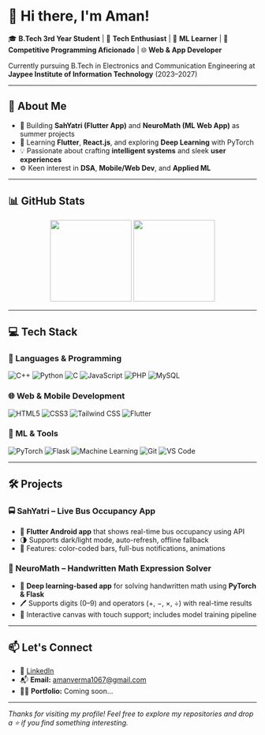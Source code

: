 # 👋 Hi there, I'm Aman!

🎓 **B.Tech 3rd Year Student**  | 🚀 **Tech Enthusiast** | 🧠 **ML Learner** | 🧩 **Competitive Programming Aficionado** | 🌐 **Web & App Developer**

Currently pursuing B.Tech in Electronics and Communication Engineering at **Jaypee Institute of Information Technology** (2023–2027)

---

## 🧠 About Me

- 🔭 Building **SahYatri (Flutter App)** and **NeuroMath (ML Web App)** as summer projects
- 🌱 Learning **Flutter**, **React.js**, and exploring **Deep Learning** with PyTorch
- 💡 Passionate about crafting **intelligent systems** and sleek **user experiences**
- ⚙️ Keen interest in **DSA**, **Mobile/Web Dev**, and **Applied ML**

---

## 📊 GitHub Stats

<p align="center">
  <img src="https://github-readme-stats.vercel.app/api?username=AmanVerma1067&show_icons=true&theme=algolia&rank_icon=github&include_all_commits" height="165">
  <img src="https://github-readme-stats.vercel.app/api/top-langs/?username=AmanVerma1067&layout=compact&theme=algolia&include_all_commits" height="165">
</p>

---

## 💻 Tech Stack

### 🚀 Languages & Programming
![C++](https://img.shields.io/badge/C++-00599C?style=flat&logo=c%2B%2B&logoColor=white)
![Python](https://img.shields.io/badge/Python-3776AB?style=flat&logo=python&logoColor=white)
![C](https://img.shields.io/badge/C-00599C?style=flat&logo=c&logoColor=white)
![JavaScript](https://img.shields.io/badge/JavaScript-F7DF1E?style=flat&logo=javascript&logoColor=black)
![PHP](https://img.shields.io/badge/PHP-777BB4?style=flat&logo=php&logoColor=white)
![MySQL](https://img.shields.io/badge/MySQL-4479A1?style=flat&logo=mysql&logoColor=white)

### 🌐 Web & Mobile Development
![HTML5](https://img.shields.io/badge/HTML5-E34F26?style=flat&logo=html5&logoColor=white)
![CSS3](https://img.shields.io/badge/CSS3-1572B6?style=flat&logo=css3&logoColor=white)
![Tailwind CSS](https://img.shields.io/badge/Tailwind_CSS-38B2AC?style=flat&logo=tailwind-css&logoColor=white)
![Flutter](https://img.shields.io/badge/Flutter-02569B?style=flat&logo=flutter&logoColor=white)

### 🧠 ML & Tools
![PyTorch](https://img.shields.io/badge/PyTorch-EE4C2C?style=flat&logo=pytorch&logoColor=white)
![Flask](https://img.shields.io/badge/Flask-000000?style=flat&logo=flask&logoColor=white)
![Machine Learning](https://img.shields.io/badge/-Machine%20Learning-brightgreen)
![Git](https://img.shields.io/badge/Git-F05032?style=flat&logo=git&logoColor=white)
![VS Code](https://img.shields.io/badge/VS%20Code-007ACC?style=flat&logo=visual-studio-code&logoColor=white)

---

## 🛠️ Projects

### 🚍 SahYatri – Live Bus Occupancy App
- 📱 **Flutter Android app** that shows real-time bus occupancy using API
- 🌗 Supports dark/light mode, auto-refresh, offline fallback
- 🧠 Features: color-coded bars, full-bus notifications, animations

### 🧮 NeuroMath – Handwritten Math Expression Solver
- 🧠 **Deep learning-based app** for solving handwritten math using **PyTorch & Flask**
- 🖊️ Supports digits (0–9) and operators (+, −, ×, ÷) with real-time results
- 🧩 Interactive canvas with touch support; includes model training pipeline

---

## 📫 Let's Connect

- 🔗 [LinkedIn](https://www.linkedin.com/in/amanverma1067/)
- 📬 **Email:** amanverma1067@gmail.com
- 🧑‍💻 **Portfolio:** Coming soon...

---

_Thanks for visiting my profile! Feel free to explore my repositories and drop a ⭐ if you find something interesting._

